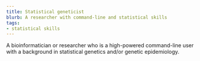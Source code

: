 ```yaml
---
title: Statistical geneticist
blurb: A researcher with command-line and statistical skills
tags:
- statistical skills
---
```

A bioinformatician or researcher who is a high-powered command-line user with a background in statistical genetics and/or genetic epidemiology.
